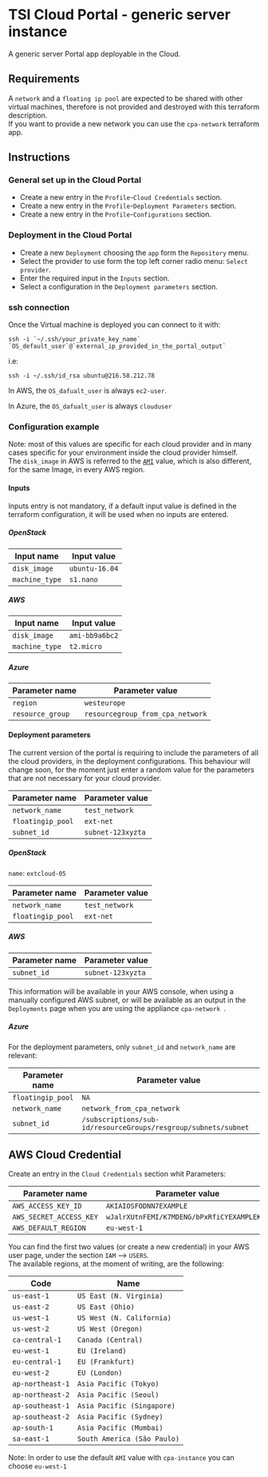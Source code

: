 # TSI Cloud Portal - generic server instance

A generic server Portal app deployable in the Cloud.  

## Requirements

A `network` and a `floating ip pool` are expected to be shared with other virtual machines, therefore is not provided and destroyed with this terraform description.  
If you want to provide a new network you can use the `cpa-network` terraform app.  

## Instructions

### General set up in the Cloud Portal

- Create a new entry in the `Profile`-`Cloud Credentials` section.  
- Create a new entry in the `Profile`-`Deployment Parameters` section.  
- Create a new entry in the `Profile`-`Configurations` section.

### Deployment in the Cloud Portal

- Create a new `Deployment` choosing the `app` form the `Repository` menu.  
- Select the provider to use form the top left corner radio menu: `Select provider`.  
- Enter the required input in the `Inputs` section.  
- Select a configuration in the `Deployment parameters` section.  

###  ssh connection

Once the Virtual machine is deployed you can connect to it with:

```
ssh -i `~/.ssh/your_private_key_name` `OS_default_user`@`external_ip_provided_in_the_portal_output`
```

i.e:

```
ssh -i ~/.ssh/id_rsa ubuntu@216.58.212.78
```

In AWS, the `OS_dafualt_user` is always `ec2-user`.

In Azure, the `OS_dafualt_user` is always `clouduser`


### Configuration example

Note: most of this values are specific for each cloud provider and in many cases specific for your environment inside the cloud provider himself.  
The `disk_image` in AWS is referred to the [`AMI`](http://docs.aws.amazon.com/AWSEC2/latest/UserGuide/AMIs.html) value, which is also different, for the same Image, in every AWS region.

#### Inputs

Inputs entry is not mandatory, if a default input value is defined in the terraform configuration, it will be used when no inputs are entered.

##### OpenStack

| Input name            | Input value |
| ---                   | --- |
| `disk_image`          | `ubuntu-16.04` |
| `machine_type`        | `s1.nano` |


##### AWS

| Input name            | Input value |
| ---                   | --- |
| `disk_image`          | `ami-bb9a6bc2` |
| `machine_type`        | `t2.micro` |

##### Azure

| Parameter name        | Parameter value |
| ---                   | --- |
| `region`            	| `westeurope` |
| `resource_group`     	| `resourcegroup_from_cpa_network` |

#### Deployment parameters

The current version of the portal is requiring to include the parameters of all the cloud providers, in the deployment configurations. This behaviour will change soon, for the moment just enter a random value for the parameters that are not necessary for your cloud provider.

| Parameter name        | Parameter value |
| ---                   | --- |
| `network_name`        | `test_network` |
| `floatingip_pool`     | `ext-net` |
| `subnet_id`           | `subnet-123xyzta` |


##### OpenStack

`name`: `extcloud-05`

| Parameter name        | Parameter value |
| ---                   | --- |
| `network_name`        | `test_network` |
| `floatingip_pool`     | `ext-net` |

##### AWS

| Parameter name        | Parameter value |
| ---                   | --- |
| `subnet_id`           | `subnet-123xyzta` |

This information will be available in your AWS console, when using a manually configured AWS subnet, or will be available as an output in the `Deployments` page when you are using the appliance `cpa-network `.

##### Azure

For the deployment parameters, only `subnet_id` and `network_name` are relevant:

| Parameter name        | Parameter value |
| ---                   | --- |
| `floatingip_pool`   	| `NA` |
| `network_name`        | `network_from_cpa_network` |
| `subnet_id`           | `/subscriptions/sub-id/resourceGroups/resgroup/subnets/subnet`

## AWS Cloud Credential

Create an entry in the `Cloud Credentials` section whit Parameters:

| Parameter name        | Parameter value |
| ---                   | --- |
|`AWS_ACCESS_KEY_ID`    | `AKIAIOSFODNN7EXAMPLE`|
|`AWS_SECRET_ACCESS_KEY`| `wJalrXUtnFEMI/K7MDENG/bPxRfiCYEXAMPLEKEY`|
|`AWS_DEFAULT_REGION`   | `eu-west-1`|

You can find the first two values (or create a new credential) in your AWS user page, under the section `IAM` --> `USERS`.  
The available regions, at the moment of writing, are the following:

|Code              | Name|
| ---              | --- |
|`us-east-1`       |`US East (N. Virginia)`|
|`us-east-2`       |`US East (Ohio)`|
|`us-west-1`       |`US West (N. California)`|
|`us-west-2`       |`US West (Oregon)`|
|`ca-central-1`    |`Canada (Central)`|
|`eu-west-1`       |`EU (Ireland)`|
|`eu-central-1`    |`EU (Frankfurt)`|
|`eu-west-2`       |`EU (London)`|
|`ap-northeast-1`  |`Asia Pacific (Tokyo)`|
|`ap-northeast-2`  |`Asia Pacific (Seoul)`|
|`ap-southeast-1`  |`Asia Pacific (Singapore)`|
|`ap-southeast-2`  |`Asia Pacific (Sydney)`|
|`ap-south-1`      |`Asia Pacific (Mumbai)`|
|`sa-east-1`       |`South America (São Paulo)`|

Note: In order to use the default `AMI` value with `cpa-instance` you can choose `eu-west-1`
